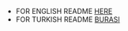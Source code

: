 - FOR ENGLISH README [HERE](https://github.com/bruhmomentumtr/flutterai/blob/main/README_ENGLISH.md)
- FOR TURKISH README [BURASI](https://github.com/bruhmomentumtr/flutterai/blob/main/README_TURKISH.md)
